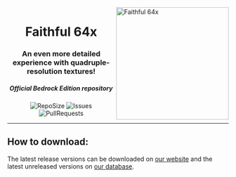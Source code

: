 <img src="https://github.com/Faithful-Resource-Pack/Branding/blob/main/logos/transparent/512/f64_logo.png?raw=true" alt="Faithful 64x" align="right" height="256px">
<div align="center">
  <h1>Faithful 64x</h1>
  <h3>An even more detailed experience with quadruple-resolution textures!</h3>
  <h5><i>Official Bedrock Edition repository</i></h5>

![RepoSize](https://img.shields.io/github/repo-size/Faithful-Resource-Pack/Faithful-Bedrock-64x)
![Issues](https://img.shields.io/github/issues/Faithful-Resource-Pack/Faithful-Bedrock-64x)
![PullRequests](https://img.shields.io/github/issues-pr/Faithful-Resource-Pack/Faithful-Bedrock-64x)
</div>

---

## How to download:
The latest release versions can be downloaded on [our website](https://faithfulpack.net/faithful64x/latest) and the latest unreleased versions on [our database](https://database.faithfulpack.net/packs/64x-Bedrock/Experimental/).
